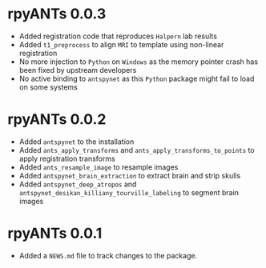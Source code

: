 # rpyANTs 0.0.3

* Added registration code that reproduces `Halpern` lab results
* Added `t1_preprocess` to align `MRI` to template using non-linear registration
* No more injection to `Python` on `Windows` as the memory pointer crash has been fixed by upstream developers
* No active binding to `antspynet` as this `Python` package might fail to load on some systems

# rpyANTs 0.0.2

* Added `antspynet` to the installation
* Added `ants_apply_transforms` and `ants_apply_transforms_to_points` to apply registration transforms
* Added `ants_resample_image` to resample images
* Added `antspynet_brain_extraction` to extract brain and strip skulls
* Added `antspynet_deep_atropos` and  `antspynet_desikan_killiany_tourville_labeling` to segment brain images

# rpyANTs 0.0.1

* Added a `NEWS.md` file to track changes to the package.
